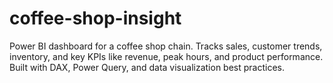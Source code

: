 # coffee-shop-insight
Power BI dashboard for a coffee shop chain. Tracks sales, customer trends, inventory, and key KPIs like revenue, peak hours, and product performance. Built with DAX, Power Query, and data visualization best practices.
